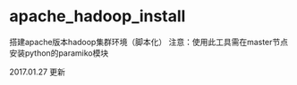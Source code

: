 # apache_hadoop_install
搭建apache版本hadoop集群环境（脚本化）
注意：使用此工具需在master节点安装python的paramiko模块

2017.01.27 更新
